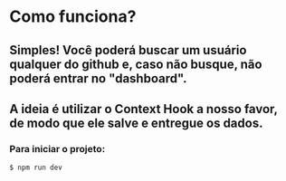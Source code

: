 # Como funciona?


## Simples! Você poderá buscar um usuário qualquer do github e, caso não busque, não poderá entrar no "dashboard".
## A ideia é utilizar o Context Hook a nosso favor, de modo que ele salve e entregue os dados.

### Para iniciar o projeto:

```
$ npm run dev
```
